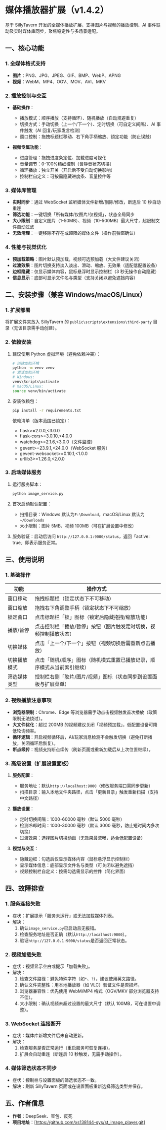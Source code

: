 # 媒体播放器扩展（v1.4.2）

基于 SillyTavern 开发的全媒体播放扩展，支持图片与视频的播放控制、AI 事件联动及实时媒体库同步，聚焦稳定性与多场景适配。

## 一、核心功能

### 1. 全媒体格式支持

- **图片**：PNG、JPG、JPEG、GIF、BMP、WebP、APNG
- **视频**：WebM、MP4、OGV、MOV、AVI、MKV

### 2. 播放控制与交互

- **基础操作**：

  - 播放模式：顺序播放（支持循环）、随机播放（自动规避重复）
  - 切换方式：手动切换（上一个/下一个）、定时切换（可自定义间隔）、AI 事件触发（AI 回复/玩家发言检测）
  - 窗口控制：拖拽标题栏移动、右下角手柄缩放、锁定功能（防止误触）

- **视频专属功能**：
  - 进度管理：拖拽进度条定位、加载进度可视化
  - 音量调节：0-100%精细控制（含静音状态切换）
  - 循环播放：独立开关（开启后不受自动切换影响）
  - 控制栏自定义：可按需隐藏进度条、音量控件等

### 3. 媒体库管理

- **实时同步**：通过 WebSocket 监听媒体文件新增/删除/修改，断连后 10 秒自动重连
- **筛选功能**：一键切换「所有媒体/仅图片/仅视频」，状态全局同步
- **大小限制**：自定义图片（1-50MB）、视频（10-500MB）最大尺寸，超限制文件自动过滤
- **无效清理**：一键移除不存在或超限的媒体文件（操作前弹窗确认）

### 4. 性能与视觉优化

- **预加载策略**：图片默认预加载，视频可选预加载（大文件建议关闭）
- **过渡效果**：图片切换支持淡入淡出、滑动、缩放、无效果（适配低配置设备）
- **边框隐藏**：仅显示媒体内容，鼠标悬浮时显示控制栏（3 秒无操作自动隐藏）
- **信息显示**：底部可显示文件名与类型（支持关闭以避免遮挡内容）

## 二、安装步骤（兼容 Windows/macOS/Linux）

### 1. 扩展部署

将扩展文件夹放入 SillyTavern 的 `public\scripts\extensions\third-party` 目录（无该目录需手动创建）。

### 2. 依赖安装

1. 建议使用 Python 虚拟环境（避免依赖冲突）：

   ```bash
   # 创建虚拟环境
   python -m venv venv
   # 激活虚拟环境
   # Windows:
   venv\Scripts\activate
   # macOS/Linux:
   source venv/bin/activate
   ```

2. 安装依赖包：
   ```bash
   pip install -r requirements.txt
   ```
   依赖清单（版本范围已锁定）：
   - flask>=2.0.0,<3.0.0
   - flask-cors>=3.0.10,<4.0.0
   - watchdog>=2.1.6,<3.0.0（文件监控）
   - gevent>=23.9.1,<24.0.0（WebSocket 服务）
   - gevent-websocket>=0.10.1,<1.0.0
   - urllib3>=1.26.0,<2.0.0

### 3. 启动媒体服务

1. 运行服务脚本：

   ```bash
   python image_service.py
   ```

2. 首次启动默认配置：

   - 扫描目录：Windows 默认为`F:\Download`，macOS/Linux 默认为`~/Downloads`
   - 大小限制：图片 5MB、视频 100MB（可在扩展设置中修改）

3. 服务验证：启动后访问 `http://127.0.0.1:9000/status`，返回「active: true」即表示服务正常。

## 三、使用说明

### 1. 基础操作

| 功能         | 操作方式                                                                |
| ------------ | ----------------------------------------------------------------------- |
| 窗口移动     | 拖拽标题栏（锁定状态下不可移动）                                        |
| 窗口缩放     | 拖拽右下角调整手柄（锁定状态下不可缩放）                                |
| 锁定窗口     | 点击标题栏「锁」图标（锁定后隐藏拖拽/缩放功能）                         |
| 播放/暂停    | 点击控制栏「播放/暂停」按钮（图片触发定时切换，视频控制播放状态）       |
| 切换媒体     | 点击「上一个/下一个」按钮（视频切换后需重新点击播放）                   |
| 切换播放模式 | 点击「随机/顺序」图标（随机模式重置已播放记录，顺序模式从当前索引继续） |
| 筛选媒体类型 | 控制栏右侧「胶片/图片/视频」图标（状态同步到设置面板与扩展菜单）        |

### 2. 视频播放注意事项

- **浏览器限制**：Chrome、Edge 等浏览器需手动点击视频触发首次播放（政策限制无法绕过）。
- **大文件优化**：超过 200MB 的视频建议关闭「视频预加载」，低配置设备可降低轮询频率。
- **循环逻辑**：开启视频循环后，AI/玩家消息检测不会触发切换（避免打断播放，关闭循环后恢复）。
- **断点续传**：视频支持断点续传（刷新页面或重新加载后从上次位置继续）。

### 3. 高级设置（扩展设置面板）

1. **服务配置**：

   - 服务地址：默认`http://localhost:9000`（修改服务端口需同步更新）
   - 扫描目录：输入本地文件夹路径，点击「更新目录」触发重新扫描（支持中文路径）

2. **播放设置**：

   - 定时切换间隔：1000-60000 毫秒（默认 5000 毫秒）
   - 检测冷却时间：1000-30000 毫秒（默认 3000 毫秒，防止短时间内多次切换）
   - 过渡效果：选择图片切换动画（无效果最流畅，适合低配置设备）

3. **视觉与交互**：
   - 隐藏边框：勾选后仅显示媒体内容（鼠标悬浮显示控制栏）
   - 显示媒体信息：底部显示文件名与类型（可关闭以避免遮挡）
   - 视频控制栏自定义：按需勾选需显示的控件（简化界面）

## 四、故障排查

### 1. 服务连接失败

- 症状：扩展提示「服务未运行」或无法加载媒体列表。
- 解决：
  1. 确认`image_service.py`已启动且无报错。
  2. 检查服务地址是否正确（默认`http://localhost:9000`）。
  3. 验证`http://127.0.0.1:9000/status`是否返回正常状态。

### 2. 视频加载失败

- 症状：视频显示空白或提示「加载失败」。
- 解决：
  1. 检查文件路径：避免特殊字符（如`*`、`?`），建议使用英文路径。
  2. 确认文件完整性：用本地播放器（如 VLC）验证文件是否损坏。
  3. 浏览器兼容性：优先使用 WebM/MP4 格式（OGV/MKV 部分浏览器支持不佳）。
  4. 大小限制：确认视频未超过设置的最大尺寸（默认 100MB，可在设置中调整）。

### 3. WebSocket 连接断开

- 症状：媒体库新增文件后未自动更新。
- 解决：
  1. 检查服务是否正常运行（重启服务可恢复连接）。
  2. 扩展会自动重连（断连后 10 秒触发，无需手动操作）。

### 4. 媒体筛选状态不同步

- 症状：控制栏与设置面板的筛选状态不一致。
- 解决：刷新 SillyTavern 页面或在设置面板重新选择筛选类型并保存。

## 五、作者信息

- **作者**：DeepSeek、豆包、反死
- **项目地址**：[https://github.com/xs138144-sys/st_image_player.git]
